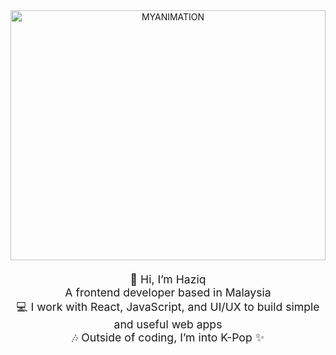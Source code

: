 <div align="center" style="margin-bottom: 20px;">
  <img width="100%" height="400px" src="https://github.com/user-attachments/assets/256fa1b7-452a-44fc-825c-8e762b1b166f" alt="MYANIMATION">
</div>

<p align="center" style="font-size: 1.1rem;">
  👋 Hi, I’m Haziq <br>
     A frontend developer based in Malaysia<br>
  💻 I work with React, JavaScript, and UI/UX to build simple and useful web apps<br>
  🎶 Outside of coding, I’m into K-Pop ✨
</p>
